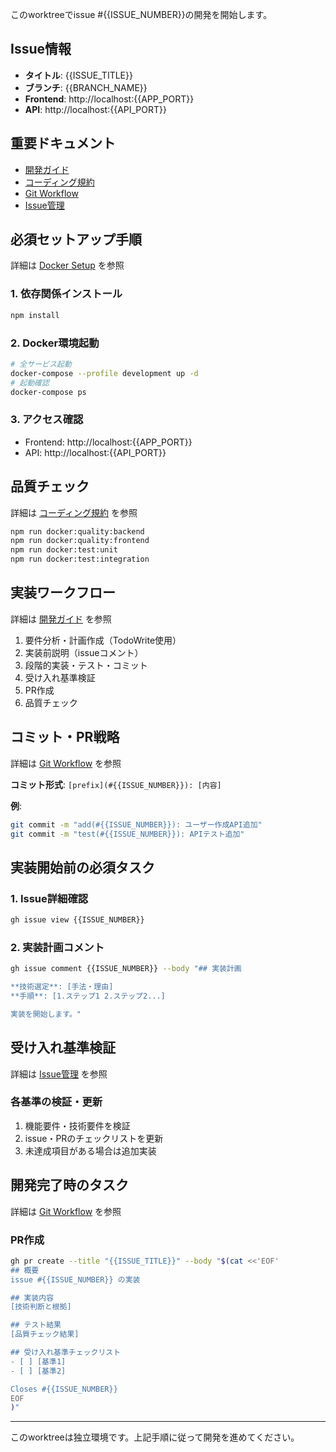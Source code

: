 このworktreeでissue #{{ISSUE_NUMBER}}の開発を開始します。

## Issue情報
- **タイトル**: {{ISSUE_TITLE}}
- **ブランチ**: {{BRANCH_NAME}}
- **Frontend**: http://localhost:{{APP_PORT}}
- **API**: http://localhost:{{API_PORT}}

## 重要ドキュメント
- [開発ガイド](docs/03_development/01_getting_started.md)
- [コーディング規約](docs/03_development/02_coding_standards.md)
- [Git Workflow](docs/03_development/04_git_workflow.md)
- [Issue管理](docs/03_development/06_issue_management.md)

## 必須セットアップ手順

詳細は [Docker Setup](docs/04_infrastructure/01_docker_setup.md) を参照

### 1. 依存関係インストール
```bash
npm install
```

### 2. Docker環境起動
```bash
# 全サービス起動
docker-compose --profile development up -d
# 起動確認
docker-compose ps
```

### 3. アクセス確認
- Frontend: http://localhost:{{APP_PORT}}
- API: http://localhost:{{API_PORT}}

## 品質チェック

詳細は [コーディング規約](docs/03_development/02_coding_standards.md) を参照

```bash
npm run docker:quality:backend
npm run docker:quality:frontend
npm run docker:test:unit
npm run docker:test:integration
```

## 実装ワークフロー

詳細は [開発ガイド](docs/03_development/01_getting_started.md) を参照

1. 要件分析・計画作成（TodoWrite使用）
2. 実装前説明（issueコメント）
3. 段階的実装・テスト・コミット
4. 受け入れ基準検証
5. PR作成
6. 品質チェック

## コミット・PR戦略

詳細は [Git Workflow](docs/03_development/04_git_workflow.md#コミット規約) を参照

**コミット形式**: `[prefix](#{{ISSUE_NUMBER}}): [内容]`

**例**:
```bash
git commit -m "add(#{{ISSUE_NUMBER}}): ユーザー作成API追加"
git commit -m "test(#{{ISSUE_NUMBER}}): APIテスト追加"
```

## 実装開始前の必須タスク

### 1. Issue詳細確認
```bash
gh issue view {{ISSUE_NUMBER}}
```

### 2. 実装計画コメント
```bash
gh issue comment {{ISSUE_NUMBER}} --body "## 実装計画

**技術選定**: [手法・理由]
**手順**: [1.ステップ1 2.ステップ2...]

実装を開始します。"
```

## 受け入れ基準検証

詳細は [Issue管理](docs/03_development/06_issue_management.md#issue-ライフサイクル) を参照

### 各基準の検証・更新
1. 機能要件・技術要件を検証
2. issue・PRのチェックリストを更新
3. 未達成項目がある場合は追加実装

## 開発完了時のタスク

詳細は [Git Workflow](docs/03_development/04_git_workflow.md#pr-ワークフロー) を参照

### PR作成
```bash
gh pr create --title "{{ISSUE_TITLE}}" --body "$(cat <<'EOF'
## 概要
issue #{{ISSUE_NUMBER}} の実装

## 実装内容
[技術判断と根拠]

## テスト結果
[品質チェック結果]

## 受け入れ基準チェックリスト
- [ ] [基準1]
- [ ] [基準2]

Closes #{{ISSUE_NUMBER}}
EOF
)"
```

---

このworktreeは独立環境です。上記手順に従って開発を進めてください。
